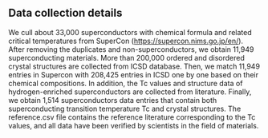 ## Data collection details
We cull about 33,000 superconductors with chemical formula and related critical temperatures from SuperCon (https://supercon.nims.go.jp/en/). After removing the duplicates and non-superconductors, we obtain 11,949 superconducting materials. More than 200,000 ordered and disordered crystal structures are collected from ICSD database. Then, we match 11,949 entries in Supercon with 208,425 entries in ICSD one by one based on their chemical compositions. In addition, the Tc values and structure data of hydrogen-enriched superconductors are collected from literature. Finally, we obtain 1,514 superconductors data entries that contain both superconducting transition temperature Tc and crystal structures. The reference.csv file contains the reference literature corresponding to the Tc values, and all data have been verified by scientists in the field of materials.
